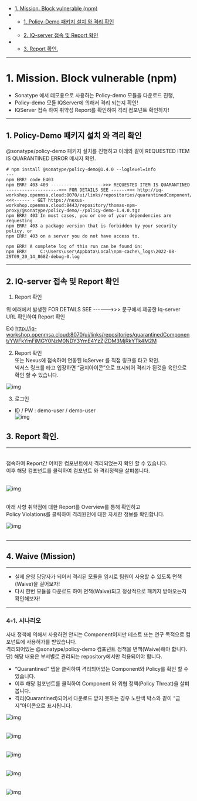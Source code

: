 *   [1\. Mission. Block vulnerable (npm)](#1.Mission.Blockvulnerable(npm))
*   *   [1\. Policy-Demo 패키지 설치 와 격리 확인](#1.Policy-Demo패키지설치와격리확인)
*   *   [2\. IQ-server 접속 및 Report 확인](#2-iq-server-접속-및-report-확인)
*   *   [3\. Report 확인.](#3-report-확인-및-mission-2-문제)

---
# 1. Mission. Block vulnerable (npm)
* Sonatype 에서 데모용으로 사용하는 Policy-demo 모듈을 다운로드 진행,
* Policy-demo 모듈 IQServer에 의해서 격리 되는지 확인! 
* IQServer 접속 하여 취약성 Report를 확인하여 격리 컴포넌트 확인하자! 
---
## 1. Policy-Demo 패키지 설치 와 격리 확인
@sonatype/policy-demo 패키지 설치를 진행하고 아래와 같이 
REQUESTED ITEM IS QUARANTINED ERROR 메시지 확인.

```
# npm install @sonatype/policy-demo@1.4.0 --loglevel=info
---
npm ERR! code E403
npm ERR! 403 403 -------------------->>> REQUESTED ITEM IS QUARANTINED -------------------->>> FOR DETAILS SEE ------>>> http://iq-workshop.openmsa.cloud:8070/ui/links/repositories/quarantinedComponent/YWFkYmFiMGY0NzM0NDY3YmE4YzZjZDM3MjRkYTk4M2M <<<------ - GET https://nexus-workshop.openmsa.cloud:8443/repository/thomas-npm-proxy/@sonatype/policy-demo/-/policy-demo-1.4.0.tgz
npm ERR! 403 In most cases, you or one of your dependencies are requesting
npm ERR! 403 a package version that is forbidden by your security policy, or
npm ERR! 403 on a server you do not have access to.

npm ERR! A complete log of this run can be found in:
npm ERR!     C:\Users\user\AppData\Local\npm-cache\_logs\2022-08-29T09_20_14_868Z-debug-0.log
```
---

## 2. IQ-server 접속 및 Report 확인
1.  Report 확인 

위 에러에서 발생한 FOR DETAILS SEE ------>>>  문구에서 제공한 Iq-server URL 확인하여 Report 확인 

Ex) http://iq-workshop.openmsa.cloud:8070/ui/links/repositories/quarantinedComponent/YWFkYmFiMGY0NzM0NDY3YmE4YzZjZDM3MjRkYTk4M2M


2. Report 확인 <br>
또는 Nexus에 접속하여 연동된 IqServer 를 직접 링크를 타고 확인. <br>
넥서스 링크를 타고 입장하면 “금지아이콘”으로 표시되어 격리가 된것을 육안으로 확인 할 수 있습니다.

![img](https://github.com/OSCKOREA-WORKSHOP/NEXUS-FIREWALL-202306/blob/master/img/nexus_report.png)

3. 로그인
* ID / PW : demo-user / demo-user <br>
![img](https://github.com/OSCKOREA-WORKSHOP/NEXUS-FIREWALL-202306/blob/master/img/iq-server-login.png)

## 3. Report 확인.
--- 
<br> 
접속하여 Report간 어떠한 컴포넌트에서 격리되었는지 확인 할 수 있습니다.<br>
이후 해당 컴포넌트를 클릭하여 컴포넌트 와 격리정책을 살펴봅니다. <br><br>

![img](https://github.com/OSCKOREA-WORKSHOP/NEXUS-FIREWALL-202306/blob/master/img/Waive-1.png) <br><br>

아래 사항 취약점에 대한 Report를 Overview를 통해 확인하고<br>
Policy Violations를 클릭하여 격리원인에 대한 자세한 정보를 확인합니다.

![img](https://github.com/OSCKOREA-WORKSHOP/NEXUS-FIREWALL-202306/blob/master/img/Waive-2.png) <br><br>

---

## 4. Waive (Mission)
---
* 실제 운영 담당자가 되어서 격리된 모듈을 임시로 팀원이 사용할 수 있도록 면책(Waive)을 걸어보자!
* 다시 한번 모듈을 다운로드 하여 면책(Waive)되고 정상적으로 패키지 받아오는지 확인해보자!
---

### 4-1. 시나리오

사내 정책에 의해서 사용하면 안되는 Component이지만 테스트 또는 연구 목적으로 컴포넌트에 사용허가를 받았습니다. <br> 
격리되어있는 @sonatype/policy-demo 컴포넌트 정책을 면책(Waive)해야 합니다.<br>
단) 해당 내용은 부서별로 관리되는 repository에서만 적용되어야 합니다. 

* “Quarantined” 탭을 클릭하여 격리되어있는 Component와 Policy를 확인 할 수 있습니다.
* 이후 해당 컴포넌트를 클릭하여 Component 와 위협 정책(Policy Threat)을 살펴봅니다.
* 격리(Quarantined)되어서 다운로드 받지 못하는 경우 노란색 박스와 같이 “금지”아이콘으로 표시됩니다.

![img](https://github.com/OSCKOREA-WORKSHOP/NEXUS-FIREWALL-202306/blob/master/img/Waive-1.png) <br><br><br>
![img](https://github.com/OSCKOREA-WORKSHOP/NEXUS-FIREWALL-202306/blob/master/img/Waive-2.png) <br><br><br>
![img](https://github.com/OSCKOREA-WORKSHOP/NEXUS-FIREWALL-202306/blob/master/img/Waive-3.png) <br><br><br>
![img](https://github.com/OSCKOREA-WORKSHOP/NEXUS-FIREWALL-202306/blob/master/img/Waive-4.png) <br><br><br>
![img](https://github.com/OSCKOREA-WORKSHOP/NEXUS-FIREWALL-202306/blob/master/img/Waive-5.png) <br><br><br>